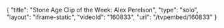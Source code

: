 {
    "title": "Stone Age Clip of the Week: Alex Perelson",
    "type": "solo",
    "layout": "iframe-static",
    "videoId": "160833",
    "url": "\/tvpembed\/160833"
}